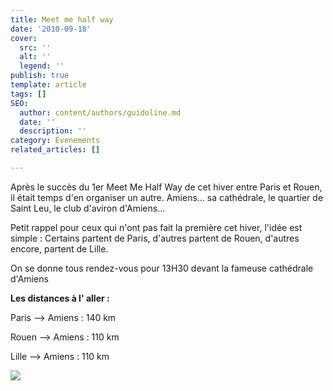 ```yaml
---
title: Meet me half way
date: '2010-09-18'
cover:
  src: ''
  alt: ''
  legend: ''
publish: true
template: article
tags: []
SEO:
  author: content/authors/guidoline.md
  date: ''
  description: ''
category: Évenements
related_articles: []

---
```

Après le succès du 1er Meet Me Half Way de cet hiver entre Paris et Rouen, il était temps d'en organiser un autre. Amiens... sa cathédrale, le quartier de Saint Leu, le club d'aviron d'Amiens...

Petit rappel pour ceux qui n'ont pas fait la première cet hiver, l'idée est simple : Certains partent de Paris, d'autres partent de Rouen, d'autres encore, partent de Lille.

On se donne tous rendez-vous pour 13H30 devant la fameuse cathédrale d'Amiens

**Les distances à l' aller :**

Paris --> Amiens : 140 km

Rouen --> Amiens : 110 km

Lille --> Amiens : 110 km

![](/uploads/MMHW-AMIENS.jpg)